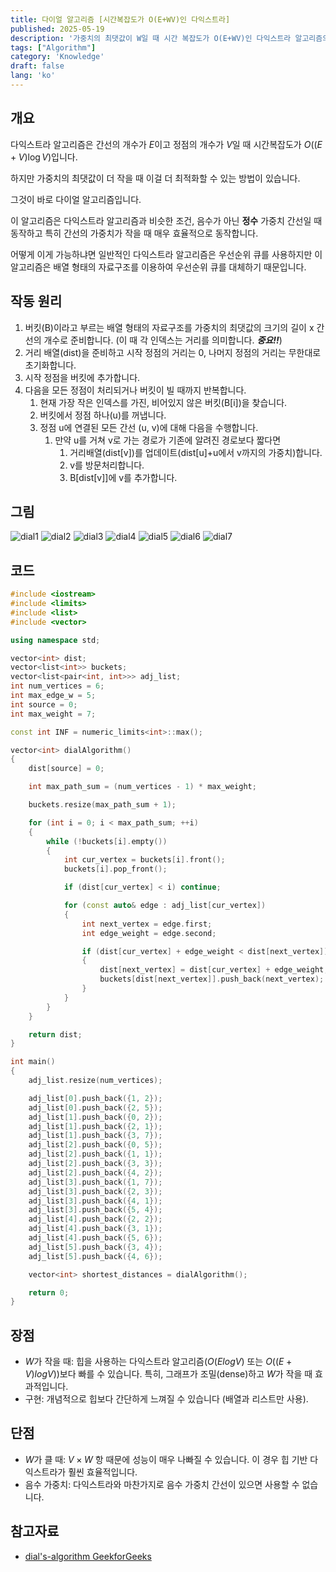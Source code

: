 ```yaml
---
title: 다이얼 알고리즘 [시간복잡도가 O(E+WV)인 다익스트라]
published: 2025-05-19
description: '가중치의 최댓값이 W일 때 시간 복잡도가 O(E+WV)인 다익스트라 알고리즘의 변형 알고리즘'
tags: ["Algorithm"]
category: 'Knowledge'
draft: false 
lang: 'ko'
---
```


## 개요

다익스트라 알고리즘은 간선의 개수가 $E$이고 정점의 개수가 $V$일 때 시간복잡도가 $O((E+V)\log V)$입니다.

하지만 가중치의 최댓값이 더 작을 때 이걸 더 최적화할 수 있는 방법이 있습니다.

그것이 바로 다이얼 알고리즘입니다.

이 알고리즘은 다익스트라 알고리즘과 비슷한 조건, 음수가 아닌 **정수** 가중치 간선일 때 동작하고 특히 간선의 가중치가 작을 때 매우 효율적으로 동작합니다.

어떻게 이게 가능하냐면 일반적인 다익스트라 알고리즘은 우선순위 큐를 사용하지만 이 알고리즘은 배열 형태의 자료구조를 이용하여 우선순위 큐를 대체하기 때문입니다.

## 작동 원리

1. 버킷(B)이라고 부르는 배열 형태의 자료구조를 가중치의 최댓값의 크기의 길이 x 간선의 개수로 준비합니다. (이 때 각 인덱스는 거리를 의미합니다. ***중요!!***)
2. 거리 배열(dist)을 준비하고 시작 정점의 거리는 0, 나머지 정점의 거리는 무한대로 초기화합니다.
3. 시작 정점을 버킷에 추가합니다.
4. 다음을 모든 정점이 처리되거나 버킷이 빌 때까지 반복합니다.
   1. 현재 가장 작은 인덱스를 가진, 비어있지 않은 버킷(B[i])을 찾습니다.
   2. 버킷에서 정점 하나(u)를 꺼냅니다.
   3. 정점 u에 연결된 모든 간선 (u, v)에 대해 다음을 수행합니다.
      1. 만약 u를 거쳐 v로 가는 경로가 기존에 알려진 경로보다 짧다면
         1. 거리배열(dist[v])를 업데이트(dist[u]+u에서 v까지의 가중치)합니다.
         2. v를 방문처리합니다.
         3. B[dist[v]]에 v를 추가합니다.

## 그림

![dial1](./다이얼알고리즘1.jpg)
![dial2](./다이얼알고리즘2.jpg)
![dial3](./다이얼알고리즘3.jpg)
![dial4](./다이얼알고리즘4.jpg)
![dial5](./다이얼알고리즘5.jpg)
![dial6](./다이얼알고리즘6.jpg)
![dial7](./다이얼알고리즘7.jpg)

## 코드

```cpp
#include <iostream>
#include <limits>
#include <list>
#include <vector>

using namespace std;

vector<int> dist;
vector<list<int>> buckets;
vector<list<pair<int, int>>> adj_list;
int num_vertices = 6;
int max_edge_w = 5;
int source = 0;
int max_weight = 7;

const int INF = numeric_limits<int>::max();

vector<int> dialAlgorithm()
{
    dist[source] = 0;

    int max_path_sum = (num_vertices - 1) * max_weight;

    buckets.resize(max_path_sum + 1);

    for (int i = 0; i < max_path_sum; ++i)
    {
        while (!buckets[i].empty())
        {
            int cur_vertex = buckets[i].front();
            buckets[i].pop_front();

            if (dist[cur_vertex] < i) continue;

            for (const auto& edge : adj_list[cur_vertex])
            {
                int next_vertex = edge.first;
                int edge_weight = edge.second;

                if (dist[cur_vertex] + edge_weight < dist[next_vertex])
                {
                    dist[next_vertex] = dist[cur_vertex] + edge_weight;
                    buckets[dist[next_vertex]].push_back(next_vertex);
                }
            }
        }
    }

    return dist;
}

int main()
{
    adj_list.resize(num_vertices);

    adj_list[0].push_back({1, 2});
    adj_list[0].push_back({2, 5});
    adj_list[1].push_back({0, 2});
    adj_list[1].push_back({2, 1});
    adj_list[1].push_back({3, 7});
    adj_list[2].push_back({0, 5});
    adj_list[2].push_back({1, 1});
    adj_list[2].push_back({3, 3});
    adj_list[2].push_back({4, 2});
    adj_list[3].push_back({1, 7});
    adj_list[3].push_back({2, 3});
    adj_list[3].push_back({4, 1});
    adj_list[3].push_back({5, 4});
    adj_list[4].push_back({2, 2});
    adj_list[4].push_back({3, 1});
    adj_list[4].push_back({5, 6});
    adj_list[5].push_back({3, 4});
    adj_list[5].push_back({4, 6});

    vector<int> shortest_distances = dialAlgorithm();

    return 0;
}
```

## 장점

- $W$가 작을 때: 힙을 사용하는 다익스트라 알고리즘($O(E log V)$ 또는 $O((E+V)log V)$)보다 빠를 수 있습니다. 특히, 그래프가 조밀(dense)하고 $W$가 작을 때 효과적입니다.
- 구현: 개념적으로 힙보다 간단하게 느껴질 수 있습니다 (배열과 리스트만 사용).

## 단점

- $W$가 클 때: $V\times W$ 항 때문에 성능이 매우 나빠질 수 있습니다. 이 경우 힙 기반 다익스트라가 훨씬 효율적입니다.
- 음수 가중치: 다익스트라와 마찬가지로 음수 가중치 간선이 있으면 사용할 수 없습니다.

## 참고자료

- [dial's-algorithm GeekforGeeks](https://www.geeksforgeeks.org/dials-algorithm-optimized-dijkstra-for-small-range-weights)
